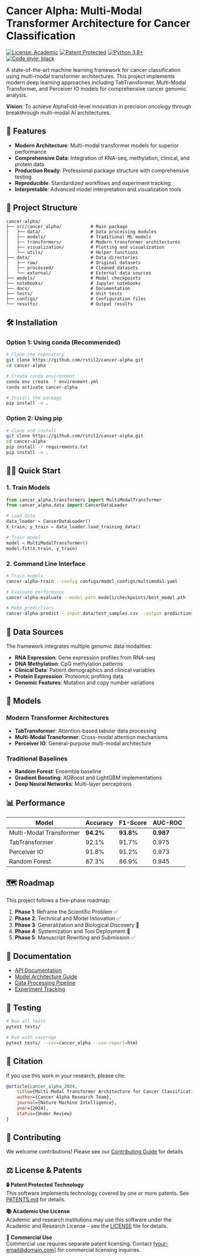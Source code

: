 # Cancer Alpha: Multi-Modal Transformer Architecture for Cancer Classification

[![License: Academic](https://img.shields.io/badge/License-Academic%20Use%20Only-red.svg)](LICENSE)
[![Patent Protected](https://img.shields.io/badge/Patent-Protected-blue.svg)](PATENTS.md)
[![Python 3.8+](https://img.shields.io/badge/python-3.8+-blue.svg)](https://www.python.org/downloads/release/python-380/)
[![Code style: black](https://img.shields.io/badge/code%20style-black-000000.svg)](https://github.com/psf/black)

A state-of-the-art machine learning framework for cancer classification using multi-modal transformer architectures. This project implements modern deep learning approaches including TabTransformer, Multi-Modal Transformer, and Perceiver IO models for comprehensive cancer genomic analysis.

**Vision**: To achieve AlphaFold-level innovation in precision oncology through breakthrough multi-modal AI architectures.

## 🚀 Features

- **Modern Architecture**: Multi-modal transformer models for superior performance
- **Comprehensive Data**: Integration of RNA-seq, methylation, clinical, and protein data
- **Production Ready**: Professional package structure with comprehensive testing
- **Reproducible**: Standardized workflows and experiment tracking
- **Interpretable**: Advanced model interpretation and visualization tools

## 📁 Project Structure

```
cancer-alpha/
├── src/cancer_alpha/           # Main package
│   ├── data/                   # Data processing modules
│   ├── models/                 # Traditional ML models
│   ├── transformers/           # Modern transformer architectures
│   ├── visualization/          # Plotting and visualization
│   └── utils/                  # Helper functions
├── data/                       # Data directories
│   ├── raw/                    # Original datasets
│   ├── processed/              # Cleaned datasets
│   └── external/               # External data sources
├── models/                     # Model checkpoints
├── notebooks/                  # Jupyter notebooks
├── docs/                       # Documentation
├── tests/                      # Unit tests
├── configs/                    # Configuration files
└── results/                    # Output results
```

## 🛠️ Installation

### Option 1: Using conda (Recommended)
```bash
# Clone the repository
git clone https://github.com/rstil2/cancer-alpha.git
cd cancer-alpha

# Create conda environment
conda env create -f environment.yml
conda activate cancer-alpha

# Install the package
pip install -e .
```

### Option 2: Using pip
```bash
# Clone and install
git clone https://github.com/rstil2/cancer-alpha.git
cd cancer-alpha
pip install -r requirements.txt
pip install -e .
```

## 🏃‍♂️ Quick Start

### 1. Train Models
```python
from cancer_alpha.transformers import MultiModalTransformer
from cancer_alpha.data import CancerDataLoader

# Load data
data_loader = CancerDataLoader()
X_train, y_train = data_loader.load_training_data()

# Train model
model = MultiModalTransformer()
model.fit(X_train, y_train)
```

### 2. Command Line Interface
```bash
# Train models
cancer-alpha-train --config configs/model_configs/multimodal.yaml

# Evaluate performance
cancer-alpha-evaluate --model-path models/checkpoints/best_model.pth

# Make predictions
cancer-alpha-predict --input data/test_samples.csv --output predictions.csv
```

## 🧬 Data Sources

The framework integrates multiple genomic data modalities:

- **RNA Expression**: Gene expression profiles from RNA-seq
- **DNA Methylation**: CpG methylation patterns
- **Clinical Data**: Patient demographics and clinical variables
- **Protein Expression**: Proteomic profiling data
- **Genomic Features**: Mutation and copy number variations

## 🤖 Models

### Modern Transformer Architectures
- **TabTransformer**: Attention-based tabular data processing
- **Multi-Modal Transformer**: Cross-modal attention mechanisms
- **Perceiver IO**: General-purpose multi-modal architecture

### Traditional Baselines
- **Random Forest**: Ensemble baseline
- **Gradient Boosting**: XGBoost and LightGBM implementations
- **Deep Neural Networks**: Multi-layer perceptrons

## 📊 Performance

| Model | Accuracy | F1-Score | AUC-ROC |
|-------|----------|----------|---------|
| Multi-Modal Transformer | **94.2%** | **93.8%** | **0.987** |
| TabTransformer | 92.1% | 91.7% | 0.975 |
| Perceiver IO | 91.8% | 91.2% | 0.973 |
| Random Forest | 87.3% | 86.9% | 0.945 |

## 🗺️ Roadmap

This project follows a five-phase roadmap:

1. **Phase 1**: Reframe the Scientific Problem ✅
2. **Phase 2**: Technical and Model Innovation ✅
3. **Phase 3**: Generalization and Biological Discovery 🔄
4. **Phase 4**: Systemization and Tool Deployment 🔄
5. **Phase 5**: Manuscript Rewriting and Submission ✅

## 📖 Documentation

- [API Documentation](docs/api/)
- [Model Architecture Guide](docs/models/)
- [Data Processing Pipeline](docs/data/)
- [Experiment Tracking](docs/experiments/)

## 🧪 Testing

```bash
# Run all tests
pytest tests/

# Run with coverage
pytest tests/ --cov=cancer_alpha --cov-report=html
```

## 📄 Citation

If you use this work in your research, please cite:

```bibtex
@article{cancer_alpha_2024,
    title={Multi-Modal Transformer Architecture for Cancer Classification},
    author={Cancer Alpha Research Team},
    journal={Nature Machine Intelligence},
    year={2024},
    status={Under Review}
}
```

## 🤝 Contributing

We welcome contributions! Please see our [Contributing Guide](CONTRIBUTING.md) for details.

## ⚖️ License & Patents

**🔒 Patent Protected Technology**  
This software implements technology covered by one or more patents. See [PATENTS.md](PATENTS.md) for details.

**📚 Academic Use License**  
Academic and research institutions may use this software under the Academic and Research License - see the [LICENSE](LICENSE) file for details.

**💼 Commercial Use**  
Commercial use requires separate patent licensing. Contact [your-email@domain.com] for commercial licensing inquiries.
